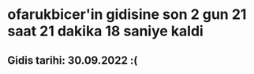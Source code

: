 # ofarukbicer'in gidisine son 2 gun 21 saat 21 dakika 18 saniye kaldi

## Gidis tarihi: 30.09.2022 :(